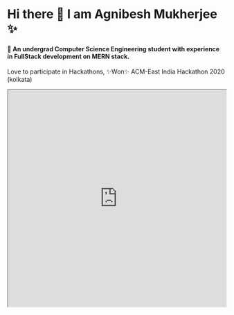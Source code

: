 # Hi there 👋 I am Agnibesh Mukherjee ✨
#### 💬 An undergrad Computer Science Engineering student with experience in FullStack development on MERN stack.
Love to participate in Hackathons, ✨Won✨ ACM-East India Hackathon 2020 (kolkata)

<iframe width="100%" scrolling="no" style="overflow: hidden;pointer-events: none;" height="500px" src="https://www.agnibesh.dev" title="agnibesh.dev">
</iframe>
<!--### 🌱 Github Stats
![github stats](https://github-readme-stats.vercel.app/api?username=MightyPhoenix&count_private=true&show_icons=true&bg_color=315,48c6ef,6f86d6&title_color=ffffff&text_color=ffffff&icon_color=ee609c)-->
<!-- ### ⚡ My most used Languages  -->
<!--![github stats](https://github-readme-stats.vercel.app/api?username=MightyPhoenix&show_icons=true&theme=radical)-->
<!-- [![Top Langs](https://github-readme-stats.vercel.app/api/top-langs/?username=MightyPhoenix&layout=compact)](https://github.com/MightyPhoenix)
<br/>
![](https://komarev.com/ghpvc/?username=MightyPhoenix) -->
